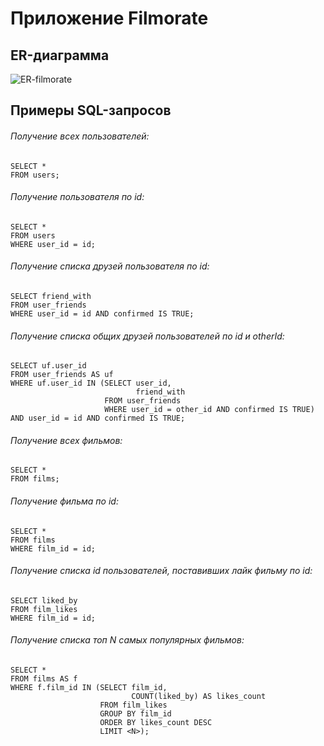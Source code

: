 # Приложение Filmorate
## ER-диаграмма
![ER-filmorate](https://user-images.githubusercontent.com/112753342/221631971-57688a54-b495-4d42-9f5a-870e763a91ec.png)
## Примеры SQL-запросов
###### Получение всех пользователей:
```
SELECT *
FROM users;
```
###### Получение пользователя по id:
```
SELECT *
FROM users
WHERE user_id = id;
```
###### Получение списка друзей пользователя по id:
```
SELECT friend_with
FROM user_friends
WHERE user_id = id AND confirmed IS TRUE;
```
###### Получение списка общих друзей пользователей по id и otherId:
```
SELECT uf.user_id
FROM user_friends AS uf
WHERE uf.user_id IN (SELECT user_id,
                            friend_with
                     FROM user_friends
                     WHERE user_id = other_id AND confirmed IS TRUE)
AND user_id = id AND confirmed IS TRUE;
```
###### Получение всех фильмов:
```
SELECT *
FROM films;
```
###### Получение фильма по id:
```
SELECT *
FROM films
WHERE film_id = id;
```
###### Получение списка id пользователей, поставивших лайк фильму по id:
```
SELECT liked_by
FROM film_likes
WHERE film_id = id;
```
###### Получение списка топ N самых популярных фильмов:
```
SELECT *
FROM films AS f
WHERE f.film_id IN (SELECT film_id,
                           COUNT(liked_by) AS likes_count
                    FROM film_likes
                    GROUP BY film_id
                    ORDER BY likes_count DESC
                    LIMIT <N>);
```


